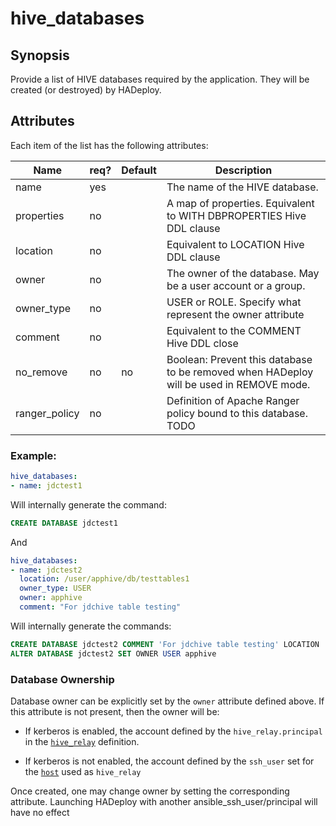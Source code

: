 # hive_databases

## Synopsis

Provide a list of HIVE databases required by the application. They will be created (or destroyed) by HADeploy.

## Attributes

Each item of the list has the following attributes:

Name | req? | Default |	Description
--- | --- | --- | ---
 name |yes||The name of the HIVE database. 
 properties |no || A map of properties. Equivalent to WITH DBPROPERTIES Hive DDL clause
 location   |no || Equivalent to LOCATION Hive DDL clause
 owner      |no || The owner of the database. May be a user account or a group.
 owner_type |no || USER or ROLE. Specify what represent the owner attribute
 comment    |no || Equivalent to the COMMENT Hive DDL close
 no_remove|no|no|Boolean: Prevent this database to be removed when HADeploy will be used in REMOVE mode.
 ranger_policy|no||Definition of Apache Ranger policy bound to this database. TODO

### Example:

```yaml
hive_databases:
- name: jdctest1
```
Will internally generate the command:

```sql
CREATE DATABASE jdctest1
```
And

```yaml
hive_databases:
- name: jdctest2
  location: /user/apphive/db/testtables1
  owner_type: USER
  owner: apphive
  comment: "For jdchive table testing"
```
Will internally generate the commands:

```sql
CREATE DATABASE jdctest2 COMMENT 'For jdchive table testing' LOCATION 'hdfs://clusterid/user/apphive/db/testtables1'
ALTER DATABASE jdctest2 SET OWNER USER apphive
```

### Database Ownership

Database owner can be explicitly set by the `owner` attribute defined above. If this attribute is not present, then the owner will be:

* If kerberos is enabled, the account defined by the `hive_relay.principal` in the [`hive_relay`](./hive_relay) definition.
 
* If kerberos is not enabled, the account defined by the `ssh_user` set for the [`host`](../inventory/hosts) used as `hive_relay`

Once created, one may change owner by setting the corresponding attribute. Launching HADeploy with another ansible_ssh_user/principal will have no effect


